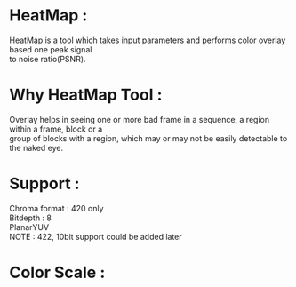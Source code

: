 # HeatMap :
HeatMap is a tool which takes input parameters and performs color overlay based one peak signal  
to noise ratio(PSNR). 

# Why HeatMap Tool :
Overlay helps in seeing one or more bad frame in a sequence, a region within a frame, block or a  
group of blocks with a region, which may or may not be easily detectable to the naked eye.

# Support :
Chroma format : 420 only  
Bitdepth            : 8  
PlanarYUV  
NOTE                : 422, 10bit support could be added later

# Color Scale :
